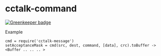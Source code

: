 # cctalk-command

[![Greenkeeper badge](https://badges.greenkeeper.io/direktspeed/cctalk-message.svg)](https://greenkeeper.io/)

Example
```
cmd = require('cctalk-message')
setAcceptanceMask = cmd(src, dest, command, [data], crc).toBuffer -> <Buffer .. .. .. >
```
